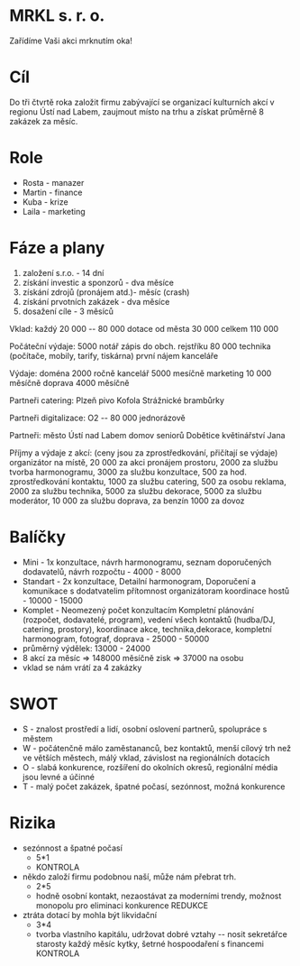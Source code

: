 # MRKL s. r. o.

Zařídíme Vaši akci mrknutím oka!

# Cíl

Do tři čtvrtě roka založit firmu zabývající se organizací kulturních akcí v regionu Ústí nad Labem, zaujmout místo na trhu a získat průměrně 8 zakázek za měsíc.

# Role

- Rosta - manazer
- Martin - finance
- Kuba - krize
- Laila - marketing

# Fáze a plany

1. založení s.r.o. - 14 dní
2. získání investic a sponzorů - dva měsíce
3. získání zdrojů (pronájem atd.)- měsíc (crash)
4. získání prvotních zakázek - dva měsíce
5. dosažení cíle - 3 měsíců

Vklad:
    každý 20 000 -- 80 000
    dotace od města 30 000
    celkem 110 000

Počáteční výdaje:
    5000 notář zápis do obch. rejstříku
    80 000 technika (počítače, mobily, tarify, tiskárna)
    první nájem kanceláře

Výdaje:
    doména 2000 ročně
    kancelář 5000 mesíčně
    marketing 10 000 měsíčně
    doprava 4000 měsíčně

Partneři catering:
    Plzeň pivo
    Kofola
    Strážnické brambůrky

Partneři digitalizace:
    O2 -- 80 000 jednorázově

Partneři:
    město Ústí nad Labem
    domov seniorů Dobětice
    květinářství Jana

Příjmy a výdaje z akcí:
(ceny jsou za zprostředkování, přičítají se výdaje)
    organizátor na místě, 20 000 za akci
    pronájem prostoru, 2000 za službu
    tvorba harmonogramu, 3000 za službu
    konzultace, 500 za hod.
    zprostředkování kontaktu, 1000 za službu
    catering, 500 za osobu
    reklama, 2000 za službu
    technika, 5000 za službu
    dekorace, 5000 za službu
    moderátor, 10 000 za službu
    doprava, za benzín 1000 za dovoz

# Balíčky 

- Mini - 1x konzultace, návrh harmonogramu, seznam doporučených dodavatelů, návrh rozpočtu - 4000 - 8000
- Standart - 2x konzultace, Detailní harmonogram, Doporučení a komunikace s dodatvatelim přítomnost organizátoram koordinace hostů - 10000 - 15000
- Komplet - Neomezený počet konzultacím Kompletní plánování (rozpočet, dodavatelé, program), vedení všech kontaktů (hudba/DJ, catering, prostory), koordinace akce, technika,dekorace, kompletní harmonogram, fotograf, doprava - 25000 - 50000
- průměrný výdělek: 13000 - 24000
- 8 akcí za měsíc => 148000 měsíčně zisk => 37000 na osobu
- vklad se nám vrátí za 4 zakázky

# SWOT

- S - znalost prostředí a lidí, osobní oslovení partnerů, spolupráce s městem
- W - počátenčně málo zaměstananců, bez kontaktů, menší cílový trh než ve větších městech, málý vklad, závislost na regionálních dotacích
- O - slabá konkurence, rozšíření do okolních okresů, regionální média jsou levné a účinné
- T - malý počet zakázek, špatné počasí, sezónnost, možná konkurence

# Rizika

- sezónnost a špatné počasí
  - 5\*1
  - KONTROLA
- někdo založí firmu podobnou naší, může nám přebrat trh.
  - 2\*5
  - hodně osobní kontakt, nezaostávat za moderními trendy, možnost monopolu pro eliminaci konkurence REDUKCE
- ztráta dotací by mohla být likvidační
  - 3\*4
  - tvorba vlastního kapitálu, udržovat dobré vztahy -- nosit sekretářce starosty každý měsíc kytky, šetrné hospoodaření s financemi KONTROLA

